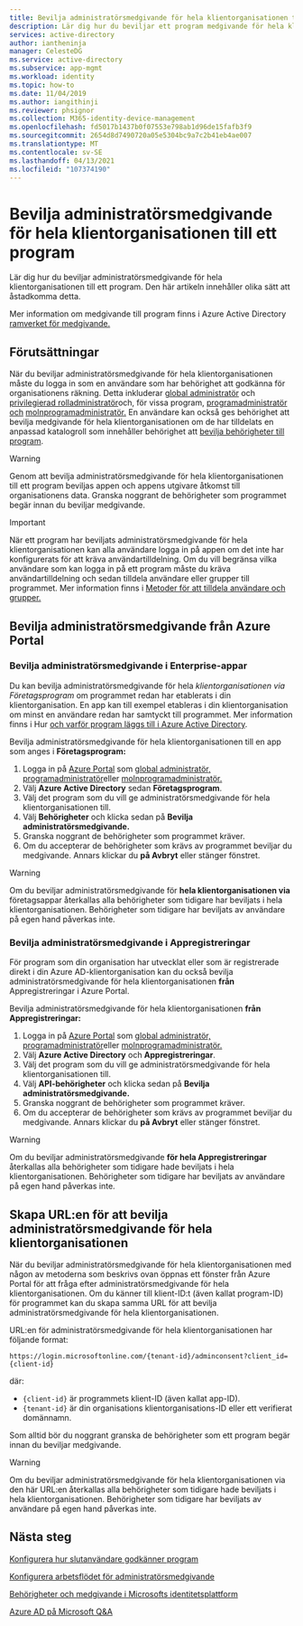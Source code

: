 ```yaml
---
title: Bevilja administratörsmedgivande för hela klientorganisationen till ett program – Azure AD
description: Lär dig hur du beviljar ett program medgivande för hela klientorganisationen så att slutanvändarna inte uppmanas att ge sitt medgivande när de loggar in i ett program.
services: active-directory
author: iantheninja
manager: CelesteDG
ms.service: active-directory
ms.subservice: app-mgmt
ms.workload: identity
ms.topic: how-to
ms.date: 11/04/2019
ms.author: iangithinji
ms.reviewer: phsignor
ms.collection: M365-identity-device-management
ms.openlocfilehash: fd5017b1437b0f07553e798ab1d96de15fafb3f9
ms.sourcegitcommit: 2654d8d7490720a05e5304bc9a7c2b41eb4ae007
ms.translationtype: MT
ms.contentlocale: sv-SE
ms.lasthandoff: 04/13/2021
ms.locfileid: "107374190"
---
```

# <a name="grant-tenant-wide-admin-consent-to-an-application"></a>Bevilja administratörsmedgivande för hela klientorganisationen till ett program

  Lär dig hur du beviljar administratörsmedgivande för hela klientorganisationen till ett program. Den här artikeln innehåller olika sätt att åstadkomma detta.

Mer information om medgivande till program finns i Azure Active Directory [ramverket för medgivande.](../develop/consent-framework.md)

## <a name="prerequisites"></a>Förutsättningar

När du beviljar administratörsmedgivande för hela klientorganisationen måste du logga in som en användare som har behörighet att godkänna för organisationens räkning. Detta inkluderar [global administratör](../roles/permissions-reference.md#global-administrator) och [privilegierad rolladministratör](../roles/permissions-reference.md#privileged-role-administrator)och, för vissa program, [programadministratör och](../roles/permissions-reference.md#application-administrator) [molnprogramadministratör.](../roles/permissions-reference.md#cloud-application-administrator) En användare kan också ges behörighet att bevilja medgivande [](../roles/custom-create.md) för hela klientorganisationen om de har tilldelats en anpassad katalogroll som innehåller behörighet att [bevilja behörigheter till program](../roles/custom-consent-permissions.md).

> [!WARNING]
> Genom att bevilja administratörsmedgivande för hela klientorganisationen till ett program beviljas appen och appens utgivare åtkomst till organisationens data. Granska noggrant de behörigheter som programmet begär innan du beviljar medgivande.

> [!IMPORTANT]
> När ett program har beviljats administratörsmedgivande för hela klientorganisationen kan alla användare logga in på appen om det inte har konfigurerats för att kräva användartilldelning. Om du vill begränsa vilka användare som kan logga in på ett program måste du kräva användartilldelning och sedan tilldela användare eller grupper till programmet. Mer information finns i [Metoder för att tilldela användare och grupper.](./assign-user-or-group-access-portal.md)

## <a name="grant-admin-consent-from-the-azure-portal"></a>Bevilja administratörsmedgivande från Azure Portal

### <a name="grant-admin-consent-in-enterprise-apps"></a>Bevilja administratörsmedgivande i Enterprise-appar

Du kan bevilja administratörsmedgivande för hela *klientorganisationen via Företagsprogram* om programmet redan har etablerats i din klientorganisation. En app kan till exempel etableras i din klientorganisation om minst en användare redan har samtyckt till programmet. Mer information finns i Hur [och varför program läggs till i Azure Active Directory](../develop/active-directory-how-applications-are-added.md).

Bevilja administratörsmedgivande för hela klientorganisationen till en app som anges i **Företagsprogram:**

1. Logga in på [Azure Portal](https://portal.azure.com) som [global administratör,](../roles/permissions-reference.md#global-administrator) [programadministratör](../roles/permissions-reference.md#application-administrator)eller [molnprogramadministratör.](../roles/permissions-reference.md#cloud-application-administrator)
2. Välj **Azure Active Directory** sedan **Företagsprogram**.
3. Välj det program som du vill ge administratörsmedgivande för hela klientorganisationen till.
4. Välj **Behörigheter** och klicka sedan på **Bevilja administratörsmedgivande.**
5. Granska noggrant de behörigheter som programmet kräver.
6. Om du accepterar de behörigheter som krävs av programmet beviljar du medgivande. Annars klickar du **på Avbryt** eller stänger fönstret.

> [!WARNING]
> Om du beviljar administratörsmedgivande för **hela klientorganisationen via** företagsappar återkallas alla behörigheter som tidigare har beviljats i hela klientorganisationen. Behörigheter som tidigare har beviljats av användare på egen hand påverkas inte. 

### <a name="grant-admin-consent-in-app-registrations"></a>Bevilja administratörsmedgivande i Appregistreringar

För program som din organisation har utvecklat eller som är registrerade direkt i din Azure AD-klientorganisation kan du också bevilja administratörsmedgivande för hela klientorganisationen **från** Appregistreringar i Azure Portal.

Bevilja administratörsmedgivande för hela klientorganisationen **från Appregistreringar:**

1. Logga in på [Azure Portal](https://portal.azure.com) som [global administratör,](../roles/permissions-reference.md#global-administrator) [programadministratör](../roles/permissions-reference.md#application-administrator)eller [molnprogramadministratör.](../roles/permissions-reference.md#cloud-application-administrator)
2. Välj **Azure Active Directory** och **Appregistreringar**.
3. Välj det program som du vill ge administratörsmedgivande för hela klientorganisationen till.
4. Välj **API-behörigheter** och klicka sedan på **Bevilja administratörsmedgivande.**
5. Granska noggrant de behörigheter som programmet kräver.
6. Om du accepterar de behörigheter som krävs av programmet beviljar du medgivande. Annars klickar du **på Avbryt** eller stänger fönstret.

> [!WARNING]
> Om du beviljar administratörsmedgivande **för hela Appregistreringar** återkallas alla behörigheter som tidigare hade beviljats i hela klientorganisationen. Behörigheter som tidigare har beviljats av användare på egen hand påverkas inte. 

## <a name="construct-the-url-for-granting-tenant-wide-admin-consent"></a>Skapa URL:en för att bevilja administratörsmedgivande för hela klientorganisationen

När du beviljar administratörsmedgivande för hela klientorganisationen med någon av metoderna som beskrivs ovan öppnas ett fönster från Azure Portal för att fråga efter administratörsmedgivande för hela klientorganisationen. Om du känner till klient-ID:t (även kallat program-ID) för programmet kan du skapa samma URL för att bevilja administratörsmedgivande för hela klientorganisationen.

URL:en för administratörsmedgivande för hela klientorganisationen har följande format:

```http
https://login.microsoftonline.com/{tenant-id}/adminconsent?client_id={client-id}
```

där:

* `{client-id}` är programmets klient-ID (även kallat app-ID).
* `{tenant-id}` är din organisations klientorganisations-ID eller ett verifierat domännamn.

Som alltid bör du noggrant granska de behörigheter som ett program begär innan du beviljar medgivande.

> [!WARNING]
> Om du beviljar administratörsmedgivande för hela klientorganisationen via den här URL:en återkallas alla behörigheter som tidigare hade beviljats i hela klientorganisationen. Behörigheter som tidigare har beviljats av användare på egen hand påverkas inte. 

## <a name="next-steps"></a>Nästa steg

[Konfigurera hur slutanvändare godkänner program](configure-user-consent.md)

[Konfigurera arbetsflödet för administratörsmedgivande](configure-admin-consent-workflow.md)

[Behörigheter och medgivande i Microsofts identitetsplattform](../develop/v2-permissions-and-consent.md)

[Azure AD på Microsoft Q&A](/answers/topics/azure-active-directory.html)
